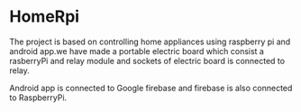 # HomeRpi
The project is based on controlling home appliances using raspberry pi and android app.we have made a portable electric board
which consist a rasberryPi and relay module and sockets of electric board is connected to relay.

Android app is connected to Google firebase and firebase is also connected to RaspberryPi.



